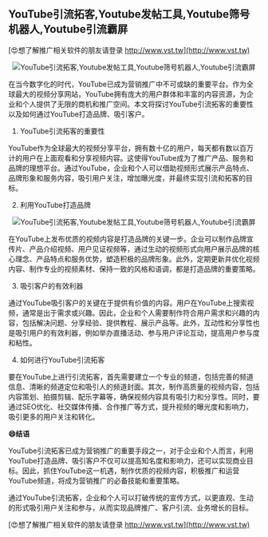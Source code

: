 ## **YouTube引流拓客,Youtube发帖工具,Youtube筛号机器人,Youtube引流霸屏**

[😍想了解推广相关软件的朋友请登录 http://www.vst.tw](http://www.vst.tw)

 <center><img src="https://vst.tw/MP4/tuiguang/png/1.png" alt="YouTube引流拓客,Youtube发帖工具,Youtube筛号机器人,Youtube引流霸屏"></center>

在当今数字化的时代，YouTube已成为营销推广中不可或缺的重要平台。作为全球最大的视频分享网站，YouTube拥有庞大的用户群体和丰富的内容资源，为企业和个人提供了无限的商机和推广空间。本文将探讨YouTube引流拓客的重要性以及如何通过YouTube打造品牌、吸引客户。

1. YouTube引流拓客的重要性

YouTube作为全球最大的视频分享平台，拥有数十亿的用户，每天都有数以百万计的用户在上面观看和分享视频内容。这使得YouTube成为了推广产品、服务和品牌的理想平台。通过YouTube，企业和个人可以借助视频形式展示产品特点、品牌形象和服务内容，吸引用户关注，增加曝光度，并最终实现引流和拓客的目标。

2. 利用YouTube打造品牌

 <center><img src="https://vst.tw/MP4/tuiguang/png/0.png" alt="YouTube引流拓客,Youtube发帖工具,Youtube筛号机器人,Youtube引流霸屏"></center>

在YouTube上发布优质的视频内容是打造品牌的关键一步。企业可以制作品牌宣传片、产品介绍视频、用户见证视频等，通过生动的视频形式向用户展示品牌的核心理念、产品特点和服务优势，塑造积极的品牌形象。此外，定期更新并优化视频内容、制作专业的视频素材、保持一致的风格和语调，都是打造品牌的重要策略。

3. 吸引客户的有效利器

通过YouTube吸引客户的关键在于提供有价值的内容。用户在YouTube上搜索视频，通常是出于需求或兴趣。因此，企业和个人需要制作符合用户需求和兴趣的内容，包括解决问题、分享经验、提供教程、展示产品等。此外，互动性和分享性也是吸引用户的有效利器，例如举办直播活动、参与用户评论互动，提高用户参与度和粘性。

4. 如何进行YouTube引流拓客

要在YouTube上进行引流拓客，首先需要建立一个专业的频道，包括完善的频道信息、清晰的频道定位和吸引人的频道封面。其次，制作高质量的视频内容，包括内容策划、拍摄剪辑、配乐字幕等，确保视频内容具有吸引力和分享性。同时，要通过SEO优化、社交媒体传播、合作推广等方式，提升视频的曝光度和影响力，吸引更多的用户关注和转化。

**😄结语**

YouTube引流拓客已成为营销推广的重要手段之一，对于企业和个人而言，利用YouTube打造品牌、吸引客户不仅可以提高知名度和影响力，还可以实现商业目标。因此，抓住YouTube这一机遇，制作优质的视频内容，积极推广和运营YouTube频道，将成为营销推广的必备技能和重要策略。

通过YouTube引流拓客，企业和个人可以打破传统的宣传方式，以更直观、生动的形式吸引用户关注和参与，从而实现品牌推广、客户引流、业务增长的目标。

[😍想了解推广相关软件的朋友请登录 http://www.vst.tw](http://www.vst.tw)



